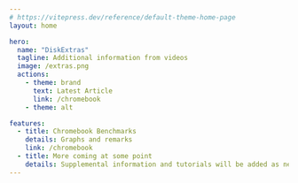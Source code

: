 ```yaml
---
# https://vitepress.dev/reference/default-theme-home-page
layout: home

hero:
  name: "DiskExtras"
  tagline: Additional information from videos
  image: /extras.png
  actions:
    - theme: brand
      text: Latest Article
      link: /chromebook
    - theme: alt

features:
  - title: Chromebook Benchmarks
    details: Graphs and remarks
    link: /chromebook
  - title: More coming at some point
    details: Supplemental information and tutorials will be added as needed
---
```


